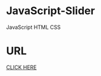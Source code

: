# JavaScript-Slider
JavaScript HTML CSS

# URL
[CLICK HERE]( https://mousumimalik.github.io/JavaScript-Slider/)
